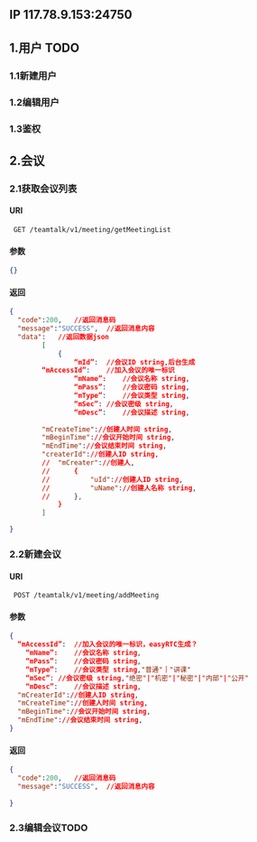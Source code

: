 ## IP 117.78.9.153:24750
## 1.用户 TODO

### 1.1新建用户

### 1.2编辑用户

### 1.3鉴权



## 2.会议

### 2.1获取会议列表

#### 	URI

```URI GET 	/teamtalk/v1/meeting/getMeetingList
 GET /teamtalk/v1/meeting/getMeetingList
```

#### 	参数

```json
{}
```

#### 	返回

```json
{
  "code":200,	//返回消息码
  "message":"SUCCESS",	//返回消息内容
  "data":	//返回数据json
		[
			{
				“mId”:	//会议ID string,后台生成
        “mAccessId”:	//加入会议的唯一标识
				“mName”:	//会议名称 string,
				“mPass”:	//会议密码 string,
				“mType”:	//会议类型 string,
				“mSec”:	//会议密级 string,
				“mDesc”:	//会议描述 string,
      
        "mCreateTime"://创建人时间 string,
        "mBeginTime"://会议开始时间 string,
        "mEndTime"://会议结束时间 string,
        "createrId"://创建人ID string,
        //  "mCreater"://创建人,
      	//  	{
      	//  		"uId"://创建人ID string,
      	//  		"uName"://创建人名称 string,
      	//		},
			}
		]	

}
```



### 2.2新建会议

#### 	URI

```URI 
 POST /teamtalk/v1/meeting/addMeeting
```

#### 	参数

```json
{
  “mAccessId”:	//加入会议的唯一标识，easyRTC生成？
	“mName”:	//会议名称 string,
	“mPass”:	//会议密码 string,
	“mType”:	//会议类型 string,"普通"｜"讲课"
	“mSec”:	//会议密级 string,"绝密"|"机密"|"秘密"|"内部"|"公开"
	“mDesc”:	//会议描述 string,
  "mCreaterId"://创建人ID string,
  "mCreateTime"://创建人时间 string,
  "mBeginTime"://会议开始时间 string,
  "mEndTime"://会议结束时间 string,
}
```

#### 	返回

```json
{
  "code":200,	//返回消息码
  "message":"SUCCESS",	//返回消息内容
  
}
```

### 2.3编辑会议TODO

